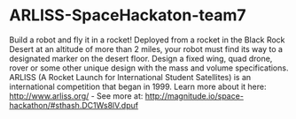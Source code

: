ARLISS-SpaceHackaton-team7
==========================

Build a robot and fly it in a rocket! Deployed from a rocket in the Black Rock Desert at an altitude of more than 2 miles, your robot must find its way to a designated marker on the desert floor. Design a fixed wing, quad drone, rover or some other unique design with the mass and volume specifications. ARLISS (A Rocket Launch for International Student Satellites) is an international competition that began in 1999. Learn more about it here: http://www.arliss.org/ - See more at: http://magnitude.io/space-hackathon/#sthash.DC1Ws8lV.dpuf
